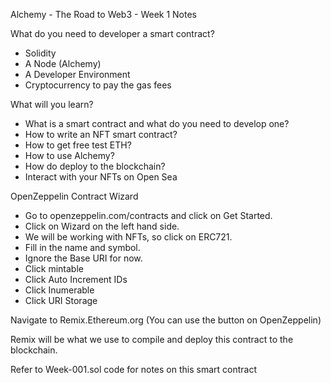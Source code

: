 Alchemy - The Road to Web3 - Week 1 Notes

What do you need to developer a smart contract?

- Solidity
- A Node (Alchemy)
- A Developer Environment
- Cryptocurrency to pay the gas fees

What will you learn?

- What is a smart contract and what do you need to develop one?
- How to write an NFT smart contract?
- How to get free test ETH?
- How to use Alchemy?
- How do deploy to the blockchain?
- Interact with your NFTs on Open Sea

OpenZeppelin Contract Wizard

- Go to openzeppelin.com/contracts and click on Get Started.
- Click on Wizard on the left hand side.
- We will be working with NFTs, so click on ERC721.
- Fill in the name and symbol.
- Ignore the Base URI for now.
- Click mintable
- Click Auto Increment IDs
- Click Inumerable
- Click URI Storage

Navigate to Remix.Ethereum.org (You can use the button on OpenZeppelin)

Remix will be what we use to compile and deploy this contract to the blockchain.

Refer to Week-001.sol code for notes on this smart contract
